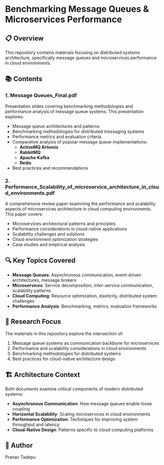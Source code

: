 # Benchmarking Message Queues & Microservices Performance

## 📋 Overview

This repository contains materials focusing on distributed systems architecture, specifically message queues and microservices performance in cloud environments.

## 📚 Contents

### 1. **Message Queues_Final.pdf**
Presentation slides covering benchmarking methodologies and performance analysis of message queue systems. This presentation explores:
- Message queue architectures and patterns
- Benchmarking methodologies for distributed messaging systems
- Performance metrics and evaluation criteria
- Comparative analysis of popular message queue implementations:
  - **ActiveMQ Artemis**
  - **RabbitMQ**
  - **Apache Kafka**
  - **Redis**
- Best practices and recommendations

### 2. **Performance_Scalability_of_microservice_architecture_in_cloud_environments.pdf**
A comprehensive review paper examining the performance and scalability aspects of microservices architecture in cloud computing environments. This paper covers:
- Microservices architectural patterns and principles
- Performance considerations in cloud-native applications
- Scalability challenges and solutions
- Cloud environment optimization strategies
- Case studies and empirical analysis

## 🔍 Key Topics Covered

- **Message Queues**: Asynchronous communication, event-driven architectures, message brokers
- **Microservices**: Service decomposition, inter-service communication, scalability patterns
- **Cloud Computing**: Resource optimization, elasticity, distributed system challenges
- **Performance Analysis**: Benchmarking, metrics, evaluation frameworks

## 📖 Research Focus

The materials in this repository explore the intersection of:
1. Message queue systems as communication backbone for microservices
2. Performance and scalability considerations in cloud environments
3. Benchmarking methodologies for distributed systems
4. Best practices for cloud-native architecture design

## 🏗️ Architecture Context

Both documents examine critical components of modern distributed systems:
- **Asynchronous Communication**: How message queues enable loose coupling
- **Horizontal Scalability**: Scaling microservices in cloud environments
- **Performance Optimization**: Techniques for improving system throughput and latency
- **Cloud-Native Design**: Patterns specific to cloud computing platforms

## 👤 Author

Pranav Tadepu
